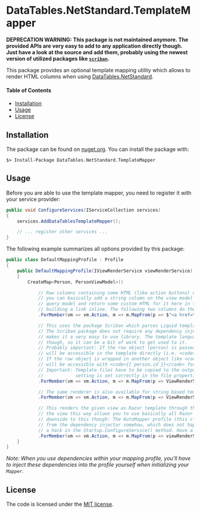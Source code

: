 # DataTables.NetStandard.TemplateMapper

**DEPRECATION WARNING: This package is not maintained anymore. The provided APIs are very easy to add to any application directly though.
Just have a look at the source and add them, probably using the newest version of utilized packages like [`scriban`](https://github.com/scriban/scriban).**

This package provides an optional template mapping utility which allows to render HTML columns
when using [DataTables.NetStandard](https://github.com/Namoshek/DataTables.NetStandard).

#### Table of Contents

- [Installation](#installation)
- [Usage](#usage)
- [License](#license)

## Installation

The package can be found on [nuget.org](https://www.nuget.org/packages/DataTables.NetStandard.TemplateMapper/).
You can install the package with:

```pwsh
$> Install-Package DataTables.NetStandard.TemplateMapper
```

## Usage

Before you are able to use the template mapper, you need to register it with your service provider:
```cs
public void ConfigureServices(IServiceCollection services)
{
    services.AddDataTablesTemplateMapper();

    // ... register other services ...
}
```

The following example summarizes all options provided by this package:

```csharp
public class DefaultMappingProfile : Profile
{
    public DefaultMappingProfile(IViewRenderService viewRenderService)
    {
        CreateMap<Person, PersonViewModel>()

            // Raw columns containing some HTML (like action buttons) consist of simple strings. This means
            // you can basically add a string column on the view model which does not have to exist on the
            // query model and return some custom HTML for it here in the mapper. In this example we are simply
            // building a link inline. The following two columns do the same but using file-based templates.
            .ForMember(vm => vm.Action, m => m.MapFrom(p => $"<a href=\"#person-{p.Id}\">Link 1</a>"))

            // This uses the package Scriban which parses Liquid templates and renders them with the row data.
            // The Scriban package does not require any dependency injection and offers static methods, which
            // makes it a very easy to use library. The template language Liquid is quite different from Razor
            // though, so it can be a bit of work to get used to it.
            // Probably important: If the row object (person) is passed directly as second argument, its properties
            // will be accessible in the template directly (i.e. <code>p.Id</code> -> <code>{{ id }}</code>).
            // If the row object is wrapped in another object like <code>new { Person = p }</code>, the properties
            // will be accessible with <code>{{ person.id }}</code> for example.
            // Important: Template files have to be copied to the output folder during builds. Make sure this
            //            setting is set correctly in the file properties.
            .ForMember(vm => vm.Action, m => m.MapFrom(p => ViewRenderService.RenderLiquidTemplateFileWithData("DataTables/Person/Action.twig", p)))

            // The same renderer is also available for string based templates instead of file based ones.
            .ForMember(vm => vm.Action, m => m.MapFrom(p => ViewRenderService.RenderLiquidTemplateWithData("<a href=\"#person-{{id}}\">Link 2</a>", p)))

            // This renders the given view as Razor template through the ASP.NET Core MVC Razor engine. Rendering
            // the view this way allows you to use basically all Razor functions available. There is a significant
            // downside to this though: The AutoMapper profile (this class) has to receive the IViewRenderService
            // from the dependency injector somehow, which does not happen by itself and is only possible through
            // a hack in the Startup.ConfigureService() method. Have a look there to learn more about it.
            .ForMember(vm => vm.Action, m => m.MapFrom(p => viewRenderService.RenderRazorToStringAsync("DataTables/Person/ActionColumn", p).Result));
    }
}
```

_Note: When you use dependencies within your mapping profile, you'll have to inject these dependencies
into the profile yourself when initializing your `Mapper`._

## License

The code is licensed under the [MIT license](LICENSE.md).
